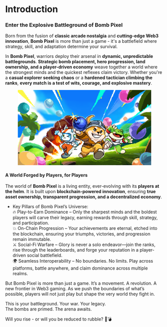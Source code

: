 # Introduction

### **Enter the Explosive Battleground of Bomb Pixel**

Born from the fusion of **classic arcade nostalgia** and **cutting-edge Web3 innovation**, **Bomb Pixel** is more than just a game - it's a battlefield where strategy, skill, and adaptation determine your survival.&#x20;

In **Bomb Pixel**, warriors deploy their arsenal in **dynamic, unpredictable battlegrounds**. **Strategic bomb placement, hero progression, land ownership, and a player-driven economy** weave together a world where the strongest minds and the quickest reflexes claim victory. Whether you're a **casual explorer seeking chaos** or a **hardened tactician climbing the ranks**, **every match is a test of wits, courage, and explosive mastery**.

<figure><img src=".gitbook/assets/7.png" alt=""><figcaption></figcaption></figure>

#### **A World Forged by Players, for Players**

The world of **Bomb Pixel** is a living entity, ever-evolving with its **players at the helm**. It is built upon **blockchain-powered innovation**, ensuring **true asset ownership, transparent progression, and a decentralized economy**.

* Key Pillars of Bomb Pixel’s Universe:\
  🔥 Play-to-Earn Dominance – Only the sharpest minds and the boldest players will carve their legacy, earning rewards through skill, strategy, and participation.\
  💥 On-Chain Progression – Your achievements are eternal, etched into the blockchain, ensuring your triumphs, victories, and progression remain immutable.\
  ⚔️ Social-Fi Warfare – Glory is never a solo endeavor—join the ranks, rise through the leaderboards, and forge your reputation in a player-driven social battlefield.\
  🌍 Seamless Interoperability – No boundaries. No limits. Play across platforms, battle anywhere, and claim dominance across multiple realms.

But Bomb Pixel is more than just a game. It’s a movement. A revolution. A new frontier in Web3 gaming. As we push the boundaries of what’s possible, players will not just play but shape the very world they fight in.

This is your battleground. Your war. Your legacy.\
The bombs are primed. The arena awaits.

Will you rise - or will you be reduced to rubble? 🚀💣



